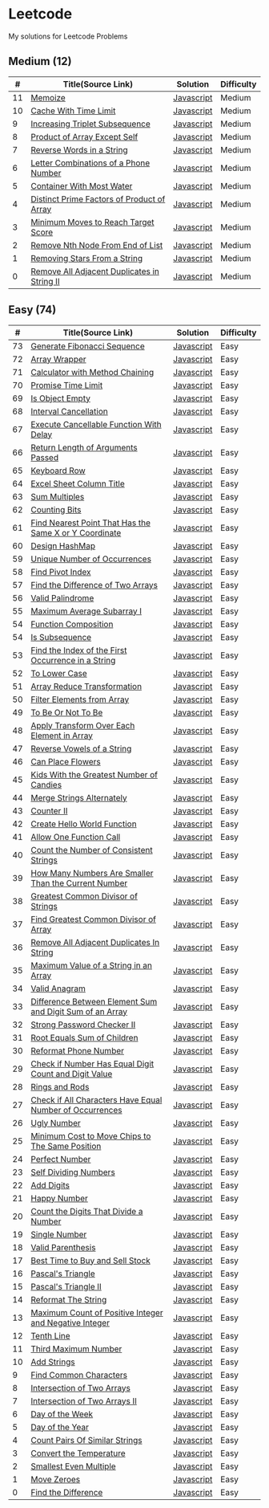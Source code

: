 # Leetcode

My solutions for Leetcode Problems

## Medium (12)

| #   | Title(Source Link)                                                                                                                    | Solution                                    | Difficulty |
| --- | ------------------------------------------------------------------------------------------------------------------------------------- | ------------------------------------------- | ---------- |
| 11  | [Memoize](https://leetcode.com/problems/memoize/description/)                                                                         | [Javascript](./medium/memoize.js)           | Medium     |
| 10  | [Cache With Time Limit](https://leetcode.com/problems/cache-with-time-limit/description/)                                             | [Javascript](./medium/timeLimitedCache.js)  | Medium     |
| 9   | [Increasing Triplet Subsequence](https://leetcode.com/problems/increasing-triplet-subsequence/description/)                           | [Javascript](./medium)                      | Medium     |
| 8   | [Product of Array Except Self](https://leetcode.com/problems/product-of-array-except-self/description/)                               | [Javascript](./medium/productExceptSelf.js) | Medium     |
| 7   | [Reverse Words in a String](https://leetcode.com/problems/reverse-words-in-a-string/description/)                                     | [Javascript](./medium/reverseWords.js)      | Medium     |
| 6   | [Letter Combinations of a Phone Number](https://leetcode.com/problems/letter-combinations-of-a-phone-number/description/)             | [Javascript](./medium/letterComb.js)        | Medium     |
| 5   | [Container With Most Water](https://leetcode.com/problems/container-with-most-water/description/)                                     | [Javascript](./medium/maxWater.js)          | Medium     |
| 4   | [Distinct Prime Factors of Product of Array](https://leetcode.com/problems/distinct-prime-factors-of-product-of-array/description/)   | [Javascript](./medium/distinctPrime.js)     | Medium     |
| 3   | [Minimum Moves to Reach Target Score](https://leetcode.com/problems/minimum-moves-to-reach-target-score/description/)                 | [Javascript](./medium/minimal-moves.js)     | Medium     |
| 2   | [Remove Nth Node From End of List](https://leetcode.com/problems/remove-nth-node-from-end-of-list/description/)                       | [Javascript](./medium/removeNthNode.js)     | Medium     |
| 1   | [Removing Stars From a String](https://leetcode.com/problems/removing-stars-from-a-string/description/)                               | [Javascript](./medium/removeStars.js)       | Medium     |
| 0   | [Remove All Adjacent Duplicates in String II](https://leetcode.com/problems/remove-all-adjacent-duplicates-in-string-ii/description/) | [Javascript](./medium/removeDuplicates2.js) | Medium     |

## Easy (74)

| #   | Title(Source Link)                                                                                                                                              | Solution                                     | Difficulty |
| --- | --------------------------------------------------------------------------------------------------------------------------------------------------------------- | -------------------------------------------- | ---------- |
| 73  | [Generate Fibonacci Sequence](https://leetcode.com/problems/generate-fibonacci-sequence/description/)                                                           | [Javascript](./easy/fibGenerator.js)         | Easy       |
| 72  | [Array Wrapper](https://leetcode.com/problems/array-wrapper/description/)                                                                                       | [Javascript](./easy/arrayWrapper.js)         | Easy       |
| 71  | [Calculator with Method Chaining](https://leetcode.com/problems/calculator-with-method-chaining/)                                                               | [Javascript](./easy/calculator.js)           | Easy       |
| 70  | [Promise Time Limit](https://leetcode.com/problems/promise-time-limit/)                                                                                         | [Javascript](./easy/timeLimit.js)            | Easy       |
| 69  | [Is Object Empty](https://leetcode.com/problems/is-object-empty/description/)                                                                                   | [Javascript](./easy/isEmpty.js)              | Easy       |
| 68  | [Interval Cancellation](https://leetcode.com/problems/interval-cancellation/description/)                                                                       | [Javascript](./easy/intervalCancel.js)       | Easy       |
| 67  | [Execute Cancellable Function With Delay](https://leetcode.com/problems/execute-cancellable-function-with-delay/description/)                                   | [Javascript](./easy/cancellable.js)          | Easy       |
| 66  | [Return Length of Arguments Passed](https://leetcode.com/problems/return-length-of-arguments-passed/description/)                                               | [Javascript](./easy/argumentsLength.js)      | Easy       |
| 65  | [Keyboard Row](https://leetcode.com/problems/keyboard-row/description/)                                                                                         | [Javascript](./easy/convertToTitle.js)       | Easy       |
| 64  | [Excel Sheet Column Title](https://leetcode.com/problems/excel-sheet-column-title/description/)                                                                 | [Javascript](./easy/convertToTitle.js)       | Easy       |
| 63  | [Sum Multiples](https://leetcode.com/problems/sum-multiples/)                                                                                                   | [Javascript](./easy/sumOfMultiples.js)       | Easy       |
| 62  | [Counting Bits](https://leetcode.com/problems/counting-bits/)                                                                                                   | [Javascript](./easy/countBits.js)            | Easy       |
| 61  | [Find Nearest Point That Has the Same X or Y Coordinate](https://leetcode.com/problems/find-nearest-point-that-has-the-same-x-or-y-coordinate/)                 | [Javascript](./easy/nearestValidPoint.js)    | Easy       |
| 60  | [Design HashMap](https://leetcode.com/problems/design-hashmap/description/)                                                                                     | [Javascript](./easy/myHashMap.js)            | Easy       |
| 59  | [Unique Number of Occurrences](https://leetcode.com/problems/unique-number-of-occurrences/description/)                                                         | [Javascript](./easy/uniqueOccurrences.js)    | Easy       |
| 58  | [Find Pivot Index](https://leetcode.com/problems/find-pivot-index/description/)                                                                                 | [Javascript](./easy/findPivot.js)            | Easy       |
| 57  | [Find the Difference of Two Arrays](https://leetcode.com/problems/find-the-difference-of-two-arrays/description/)                                               | [Javascript](./easy/findDifference.js)       | Easy       |
| 56  | [Valid Palindrome](https://leetcode.com/problems/valid-palindrome/description/)                                                                                 | [Javascript](./easy/isPalindrome.js)         | Easy       |
| 55  | [Maximum Average Subarray I](https://leetcode.com/problems/maximum-average-subarray-i/description/)                                                             | [Javascript](./easy/findMaxAverage.js)       | Easy       |
| 54  | [Function Composition](https://leetcode.com/problems/function-composition/description/)                                                                         | [Javascript](./easy/fnComposition.js)        | Easy       |
| 54  | [Is Subsequence](https://leetcode.com/problems/is-subsequence/description/)                                                                                     | [Javascript](./easy/isSubsequence.js)        | Easy       |
| 53  | [Find the Index of the First Occurrence in a String](https://leetcode.com/problems/find-the-index-of-the-first-occurrence-in-a-string/description/)             | [Javascript](./easy/firstOccurence.js)       | Easy       |
| 52  | [To Lower Case](https://leetcode.com/problems/to-lower-case/description/)                                                                                       | [Javascript](./easy/toLowerCase.js)          | Easy       |
| 51  | [Array Reduce Transformation](https://leetcode.com/problems/array-reduce-transformation/description/)                                                           | [Javascript](./easy/reduce.js)               | Easy       |
| 50  | [Filter Elements from Array](https://leetcode.com/problems/filter-elements-from-array/description/)                                                             | [Javascript](./easy/filter.js)               | Easy       |
| 49  | [To Be Or Not To Be](https://leetcode.com/problems/to-be-or-not-to-be/description/)                                                                             | [Javascript](./easy/expect.js)               | Easy       |
| 48  | [Apply Transform Over Each Element in Array](https://leetcode.com/problems/apply-transform-over-each-element-in-array/description/)                             | [Javascript](./easy/map.js)                  | Easy       |
| 47  | [Reverse Vowels of a String](https://leetcode.com/problems/reverse-vowels-of-a-string/description/)                                                             | [Javascript](./easy/reverseVowels.js)        | Easy       |
| 46  | [Can Place Flowers](https://leetcode.com/problems/can-place-flowers/description/)                                                                               | [Javascript](./easy/canPlaceFlowers.js)      | Easy       |
| 45  | [Kids With the Greatest Number of Candies](https://leetcode.com/problems/kids-with-the-greatest-number-of-candies/description/)                                 | [Javascript](./easy/kidsWithCandies.js)      | Easy       |
| 44  | [Merge Strings Alternately](https://leetcode.com/problems/merge-strings-alternately/description/)                                                               | [Javascript](./easy/mergeStrings.js)         | Easy       |
| 43  | [Counter II](https://leetcode.com/problems/counter-ii/description/)                                                                                             | [Javascript](./easy/counter2.js)             | Easy       |
| 42  | [Create Hello World Function](https://leetcode.com/problems/create-hello-world-function/description/)                                                           | [Javascript](./easy/helloWorld.js)           | Easy       |
| 41  | [Allow One Function Call](https://leetcode.com/problems/allow-one-function-call/description/)                                                                   | [Javascript](./easy/onceFn.js)               | Easy       |
| 40  | [Count the Number of Consistent Strings](https://leetcode.com/problems/count-the-number-of-consistent-strings/description/)                                     | [Javascript](./easy/consistentStrings.js)    | Easy       |
| 39  | [How Many Numbers Are Smaller Than the Current Number](https://leetcode.com/problems/how-many-numbers-are-smaller-than-the-current-number/description/)         | [Javascript](./easy/smallerThanCurrent.js)   | Easy       |
| 38  | [Greatest Common Divisor of Strings](https://leetcode.com/problems/greatest-common-divisor-of-strings/description/)                                             | [Javascript](./easy/gcdOfStrings.js)         | Easy       |
| 37  | [Find Greatest Common Divisor of Array](https://leetcode.com/problems/find-greatest-common-divisor-of-array/description/)                                       | [Javascript](./easy/findGCD.js)              | Easy       |
| 36  | [Remove All Adjacent Duplicates In String](https://leetcode.com/problems/remove-all-adjacent-duplicates-in-string/description/)                                 | [Javascript](./easy/removeDuplicates.js)     | Easy       |
| 35  | [Maximum Value of a String in an Array](https://leetcode.com/problems/maximum-value-of-a-string-in-an-array/description/)                                       | [Javascript](./easy/maxStringValue.js)       | Easy       |
| 34  | [Valid Anagram](https://leetcode.com/problems/valid-anagram/description/)                                                                                       | [Javascript](./easy/isAnagram.js)            | Easy       |
| 33  | [Difference Between Element Sum and Digit Sum of an Array](https://leetcode.com/problems/difference-between-element-sum-and-digit-sum-of-an-array/)             | [Javascript](./easy/differenceOfSum.js)      | Easy       |
| 32  | [Strong Password Checker II](https://leetcode.com/problems/strong-password-checker-ii/)                                                                         | [Javascript](./easy/strongPwd.js)            | Easy       |
| 31  | [Root Equals Sum of Children](https://leetcode.com/problems/root-equals-sum-of-children/description/)                                                           | [Javascript](./easy/checkTree.js)            | Easy       |
| 30  | [Reformat Phone Number](https://leetcode.com/problems/reformat-phone-number/description/)                                                                       | [Javascript](./easy/reformatPhoneNumber.js)  | Easy       |
| 29  | [Check if Number Has Equal Digit Count and Digit Value](https://leetcode.com/problems/check-if-number-has-equal-digit-count-and-digit-value/description/)       | [Javascript](./easy/digitCount.js)           | Easy       |
| 28  | [Rings and Rods](https://leetcode.com/problems/rings-and-rods/)                                                                                                 | [Javascript](./easy/ringsAndRods.js)         | Easy       |
| 27  | [Check if All Characters Have Equal Number of Occurrences](https://leetcode.com/problems/check-if-all-characters-have-equal-number-of-occurrences/description/) | [Javascript](./easy/p3.js)                   | Easy       |
| 26  | [Ugly Number](https://leetcode.com/problems/ugly-number/)                                                                                                       | [Javascript](./easy/uglyNumber.js)           | Easy       |
| 25  | [Minimum Cost to Move Chips to The Same Position](https://leetcode.com/problems/minimum-cost-to-move-chips-to-the-same-position/description/)                   | [Javascript](./easy/minCostToMoveChips.js)   | Easy       |
| 24  | [Perfect Number](https://leetcode.com/problems/perfect-number/description/)                                                                                     | [Javascript](./easy/perfectNumber.js)        | Easy       |
| 23  | [Self Dividing Numbers](https://leetcode.com/problems/self-dividing-numbers/description/)                                                                       | [Javascript](./easy/selfDividingNumbers.js)  | Easy       |
| 22  | [Add Digits](https://leetcode.com/problems/add-digits/description/)                                                                                             | [Javascript](./)                             | Easy       |
| 21  | [Happy Number](https://leetcode.com/problems/happy-number/description/)                                                                                         | [Javascript](./)                             | Easy       |
| 20  | [Count the Digits That Divide a Number](https://leetcode.com/problems/count-the-digits-that-divide-a-number/description/)                                       | [Javascript](./easy/countDigits.js)          | Easy       |
| 19  | [Single Number](https://leetcode.com/problems/single-number/description/)                                                                                       | [Javascript](./easy/singleNumber.js)         | Easy       |
| 18  | [Valid Parenthesis](https://leetcode.com/problems/valid-parentheses/description/)                                                                               | [Javascript](./easy/validParenthesis.js)     | Easy       |
| 17  | [Best Time to Buy and Sell Stock](https://leetcode.com/problems/best-time-to-buy-and-sell-stock/description/)                                                   | [Javascript](./easy/maxProfit.js)            | Easy       |
| 16  | [Pascal's Triangle](https://leetcode.com/problems/pascals-triangle/description/)                                                                                | [Javascript](./easy/pascalTriangle.js)       | Easy       |
| 15  | [Pascal's Triangle II](https://leetcode.com/problems/pascals-triangle-ii/description/)                                                                          | [Javascript](./easy/pascalTriangle2.js)      | Easy       |
| 14  | [Reformat The String](https://leetcode.com/problems/reformat-the-string/description/)                                                                           | [Javascript](./easy/reformat.js)             | Easy       |
| 13  | [Maximum Count of Positive Integer and Negative Integer](https://leetcode.com/problems/maximum-count-of-positive-integer-and-negative-integer/description/)     | [Javascript](./easy/p1.js)                   | Easy       |
| 12  | [Tenth Line](https://leetcode.com/problems/tenth-line/description/)                                                                                             | [Javascript](./easy/bashPrint10.js)          | Easy       |
| 11  | [Third Maximum Number](https://leetcode.com/problems/third-maximum-number/description/)                                                                         | [Javascript](./easy/p2.js)                   | Easy       |
| 10  | [Add Strings](https://leetcode.com/problems/add-strings/description/)                                                                                           | [Javascript](./easy/addStrings.js)           | Easy       |
| 9   | [Find Common Characters](https://leetcode.com/problems/find-common-characters/)                                                                                 | [Javascript](./easy/commonChars.js)          | Easy       |
| 8   | [Intersection of Two Arrays](https://leetcode.com/problems/intersection-of-two-arrays/description/)                                                             | [Javascript](./easy/intersection.js)         | Easy       |
| 7   | [Intersection of Two Arrays II](https://leetcode.com/problems/intersection-of-two-arrays-ii/description/)                                                       | [Javascript](./easy/intersection2.js)        | Easy       |
| 6   | [Day of the Week](https://leetcode.com/problems/day-of-the-week/description/)                                                                                   | [Javascript](./easy/dayOfTheWeek.js)         | Easy       |
| 5   | [Day of the Year](https://leetcode.com/problems/day-of-the-year/description/)                                                                                   | [Javascript](./easy/p4.js)                   | Easy       |
| 4   | [Count Pairs Of Similar Strings](https://leetcode.com/problems/count-pairs-of-similar-strings/)                                                                 | [Javascript](./easy/similarPairs.js)         | Easy       |
| 3   | [Convert the Temperature](https://leetcode.com/problems/convert-the-temperature/description/)                                                                   | [Javascript](./easy/covertTemperature.js)    | Easy       |
| 2   | [Smallest Even Multiple](https://leetcode.com/problems/smallest-even-multiple/description/)                                                                     | [Javascript](./easy/smallestEvenMultiple.js) | Easy       |
| 1   | [Move Zeroes](https://leetcode.com/problems/move-zeroes/)                                                                                                       | [Javascript](./easy/moveZeroes.js)           | Easy       |
| 0   | [Find the Difference](https://leetcode.com/problems/find-the-difference/)                                                                                       | [Javascript](./easy/findTheDifference.js)    | Easy       |
